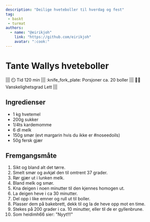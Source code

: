 ```yaml
---
description: "Deilige hveteboller til hverdag og fest"
tag:
 - baskt
 - turmat
authors:
  - name: "@eirikjoh"
    link: "https://github.com/eirikjoh"
    avatar: ":cook:"
---
```


# Tante Wallys hveteboller

||| :timer_clock: Tid
120 min
||| :knife_fork_plate: Porsjoner
ca. 20 boller
||| :cook: Vanskelighetsgrad
Lett
|||

## Ingredienser

- 1 kg hvetemel
- 200g sukker
- 1/4ts kardemomme
- 6 dl melk
- 150g smør (evt margarin hvis du ikke er #noseedoils)
- 50g fersk gjær

## Fremgangsmåte

1. Sikt og bland alt det tørre.
2. Smelt smør og avkjøl den til omtrent 37 grader.
3. Rør gjær ut i lunken melk.
4. Bland melk og smør.
5. Kna deigen i noen minutter til den kjennes homogen ut.
6. La deigen heve i ca 30 minutter.
7. Del opp i like emner og rull ut til boller.
8. Plasser dem på bakebrett, dekk til og la de heve opp mot en time.
9. Stekes på 200 grader i ca. 10 minutter, eller til de er gyllenbrune. 
10. Som heidimh66 sier: "Nyyt!!!"
